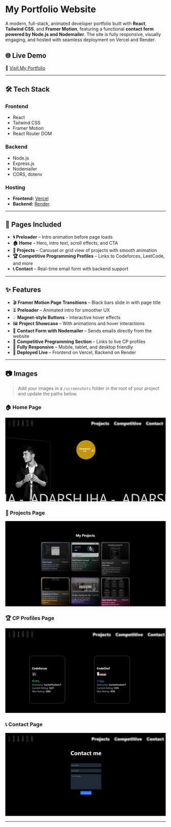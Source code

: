 # My Portfolio Website

A modern, full-stack, animated developer portfolio built with **React**, **Tailwind CSS**, and **Framer Motion**, featuring a functional **contact form powered by Node.js and Nodemailer**. The site is fully responsive, visually engaging, and hosted with seamless deployment on Vercel and Render.

## 🌐 Live Demo

🔗 [Visit My Portfolio](https://adarshjha.vercel.app/)

---

## 🛠 Tech Stack

### Frontend

- React
- Tailwind CSS
- Framer Motion
- React Router DOM

### Backend

- Node.js
- Express.js
- Nodemailer
- CORS, dotenv

### Hosting

- **Frontend:** [Vercel](https://vercel.com/)
- **Backend:** [Render](https://render.com/)

---

## 📄 Pages Included

- **🌀 Preloader** – Intro animation before page loads
- **🏠 Home** – Hero, intro text, scroll effects, and CTA
- **💼 Projects** – Carousel or grid view of projects with smooth animation
- **🏆 Competitive Programming Profiles** – Links to Codeforces, LeetCode, and more
- **📞 Contact** – Real-time email form with backend support

---

## ✨ Features

- 🎬 **Framer Motion Page Transitions** – Black bars slide in with page title
- ⏳ **Preloader** – Animated intro for smoother UX
- 💡 **Magnet-style Buttons** – Interactive hover effects
- 🖼️ **Project Showcase** – With animations and hover interactions
- 💌 **Contact Form with Nodemailer** – Sends emails directly from the website
- 🔗 **Competitive Programming Section** – Links to live CP profiles
- 📱 **Fully Responsive** – Mobile, tablet, and desktop friendly
- 🚀 **Deployed Live** – Frontend on Vercel, Backend on Render

---

## 📷 Images

> Add your images in a `/screenshots` folder in the root of your project and update the paths below.

### 🏠 Home Page  
![Home Page](./screenshots/home.png)

### 💼 Projects Page  
![Projects Page](./screenshots/projects.png)

### 🏆 CP Profiles Page  
![CP Profiles Page](./screenshots/profiles.png)

### 📞 Contact Page  
![Contact Page](./screenshots/contact.png)

---
